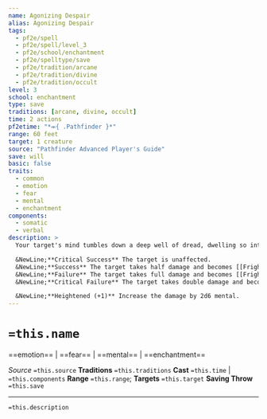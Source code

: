 ```yaml
---
name: Agonizing Despair
alias: Agonizing Despair
tags:
  - pf2e/spell
  - pf2e/spell/level_3
  - pf2e/school/enchantment
  - pf2e/spelltype/save
  - pf2e/tradition/arcane
  - pf2e/tradition/divine
  - pf2e/tradition/occult
level: 3
school: enchantment
type: save
traditions: [arcane, divine, occult]
time: 2 actions
pf2etime: "*⬺{ .Pathfinder }*"
range: 60 feet
target: 1 creature
source: "Pathfinder Advanced Player's Guide"
save: will
basic: false
traits:
  - common
  - emotion
  - fear
  - mental
  - enchantment
components:
  - somatic
  - verbal
description: >
  Your target's mind tumbles down a deep well of dread, dwelling so intently on deep-seated fears that it's painful. The target takes 4d6 mental damage with a Will saving throw.

  &NewLine;**Critical Success** The target is unaffected.
  &NewLine;**Success** The target takes half damage and becomes [[Frightened]] 1.
  &NewLine;**Failure** The target takes full damage and becomes [[Frightened]] 2.
  &NewLine;**Critical Failure** The target takes double damage and becomes [[Frightened]] 3.

  &NewLine;**Heightened (+1)** Increase the damage by 2d6 mental.
---
```

# `=this.name`
==emotion== | ==fear== | ==mental== | ==enchantment==

*Source* `=this.source`
**Traditions** `=this.traditions`
**Cast** `=this.time` | `=this.components`
**Range** `=this.range`; **Targets** `=this.target`
**Saving Throw** `=this.save`

***
`=this.description`